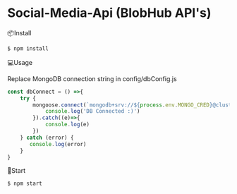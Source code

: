 # Social-Media-Api (BlobHub API's)

📦Install

```sh
$ npm install
```
        
💻Usage

Replace MongoDB connection string in config/dbConfig.js
```js
const dbConnect = () =>{
    try {
        mongoose.connect(`mongodb+srv://${process.env.MONGO_CRED}@cluster0.8wdm4gd.mongodb.net/BLOG-API`).then(()=>{
            console.log('DB Connected :)')
        }).catch((e)=>{
            console.log(e)
        })
    } catch (error) {
       console.log(error) 
    }
}
```
🚀Start 
```sh
$ npm start
```

<!-- Main folder = "server" -->
